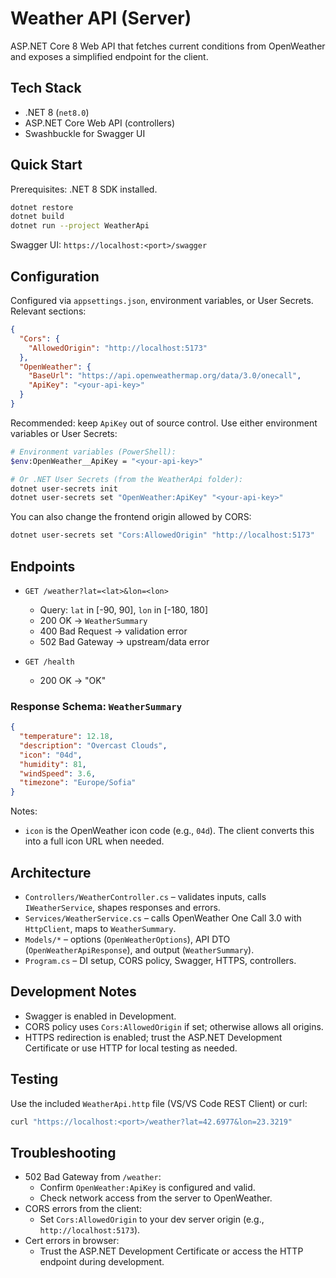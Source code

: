 # Weather API (Server)

ASP.NET Core 8 Web API that fetches current conditions from OpenWeather and exposes a simplified endpoint for the client.

## Tech Stack

- .NET 8 (`net8.0`)
- ASP.NET Core Web API (controllers)
- Swashbuckle for Swagger UI

## Quick Start

Prerequisites: .NET 8 SDK installed.

```bash
dotnet restore
dotnet build
dotnet run --project WeatherApi
```

Swagger UI: `https://localhost:<port>/swagger`

## Configuration

Configured via `appsettings.json`, environment variables, or User Secrets. Relevant sections:

```json
{
  "Cors": {
    "AllowedOrigin": "http://localhost:5173"
  },
  "OpenWeather": {
    "BaseUrl": "https://api.openweathermap.org/data/3.0/onecall",
    "ApiKey": "<your-api-key>"
  }
}
```

Recommended: keep `ApiKey` out of source control. Use either environment variables or User Secrets:

```bash
# Environment variables (PowerShell):
$env:OpenWeather__ApiKey = "<your-api-key>"

# Or .NET User Secrets (from the WeatherApi folder):
dotnet user-secrets init
dotnet user-secrets set "OpenWeather:ApiKey" "<your-api-key>"
```

You can also change the frontend origin allowed by CORS:

```bash
dotnet user-secrets set "Cors:AllowedOrigin" "http://localhost:5173"
```

## Endpoints

- `GET /weather?lat=<lat>&lon=<lon>`
  - Query: `lat` in [-90, 90], `lon` in [-180, 180]
  - 200 OK → `WeatherSummary`
  - 400 Bad Request → validation error
  - 502 Bad Gateway → upstream/data error

- `GET /health`
  - 200 OK → "OK"

### Response Schema: `WeatherSummary`

```json
{
  "temperature": 12.18,
  "description": "Overcast Clouds",
  "icon": "04d",
  "humidity": 81,
  "windSpeed": 3.6,
  "timezone": "Europe/Sofia"
}
```

Notes:
- `icon` is the OpenWeather icon code (e.g., `04d`). The client converts this into a full icon URL when needed.

## Architecture

- `Controllers/WeatherController.cs` – validates inputs, calls `IWeatherService`, shapes responses and errors.
- `Services/WeatherService.cs` – calls OpenWeather One Call 3.0 with `HttpClient`, maps to `WeatherSummary`.
- `Models/*` – options (`OpenWeatherOptions`), API DTO (`OpenWeatherApiResponse`), and output (`WeatherSummary`).
- `Program.cs` – DI setup, CORS policy, Swagger, HTTPS, controllers.

## Development Notes

- Swagger is enabled in Development.
- CORS policy uses `Cors:AllowedOrigin` if set; otherwise allows all origins.
- HTTPS redirection is enabled; trust the ASP.NET Development Certificate or use HTTP for local testing as needed.

## Testing

Use the included `WeatherApi.http` file (VS/VS Code REST Client) or curl:

```bash
curl "https://localhost:<port>/weather?lat=42.6977&lon=23.3219"
```

## Troubleshooting

- 502 Bad Gateway from `/weather`:
  - Confirm `OpenWeather:ApiKey` is configured and valid.
  - Check network access from the server to OpenWeather.
- CORS errors from the client:
  - Set `Cors:AllowedOrigin` to your dev server origin (e.g., `http://localhost:5173`).
- Cert errors in browser:
  - Trust the ASP.NET Development Certificate or access the HTTP endpoint during development.

